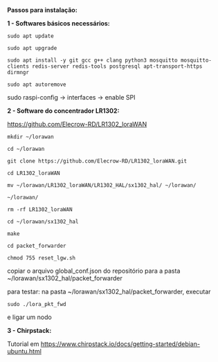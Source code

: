 **Passos para instalação:**

**1 - Softwares básicos necessários:**
```
sudo apt update

sudo apt upgrade

sudo apt install -y git gcc g++ clang python3 mosquitto mosquitto-clients redis-server redis-tools postgresql apt-transport-https dirmngr

sudo apt autoremove
```

sudo raspi-config -> interfaces -> enable SPI

**2 - Software do concentrador LR1302:**

https://github.com/Elecrow-RD/LR1302_loraWAN

```
mkdir ~/lorawan

cd ~/lorawan

git clone https://github.com/Elecrow-RD/LR1302_loraWAN.git

cd LR1302_loraWAN

mv ~/lorawan/LR1302_loraWAN/LR1302_HAL/sx1302_hal/ ~/lorawan/

~/lorawan/

rm -rf LR1302_loraWAN

cd ~/lorawan/sx1302_hal

make

cd packet_forwarder

chmod 755 reset_lgw.sh 
```

copiar o arquivo global_conf.json do repositório para a pasta ~/lorawan/sx1302_hal/packet_forwarder

para testar: na pasta ~/lorawan/sx1302_hal/packet_forwarder, executar

```
sudo ./lora_pkt_fwd 
```
e ligar um nodo

**3 - Chirpstack:**

Tutorial em https://www.chirpstack.io/docs/getting-started/debian-ubuntu.html




